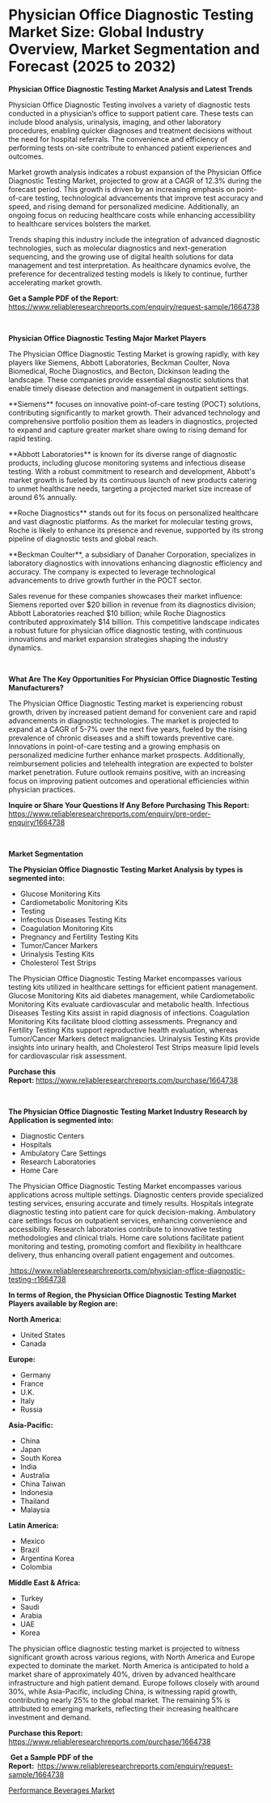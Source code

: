 <p><h1>Physician Office Diagnostic Testing Market Size: Global Industry Overview, Market Segmentation and Forecast (2025 to 2032)</h1></p><p><strong>Physician Office Diagnostic Testing Market Analysis and Latest Trends</strong></p>
<p><p>Physician Office Diagnostic Testing involves a variety of diagnostic tests conducted in a physician’s office to support patient care. These tests can include blood analysis, urinalysis, imaging, and other laboratory procedures, enabling quicker diagnoses and treatment decisions without the need for hospital referrals. The convenience and efficiency of performing tests on-site contribute to enhanced patient experiences and outcomes.</p><p>Market growth analysis indicates a robust expansion of the Physician Office Diagnostic Testing Market, projected to grow at a CAGR of 12.3% during the forecast period. This growth is driven by an increasing emphasis on point-of-care testing, technological advancements that improve test accuracy and speed, and rising demand for personalized medicine. Additionally, an ongoing focus on reducing healthcare costs while enhancing accessibility to healthcare services bolsters the market. </p><p>Trends shaping this industry include the integration of advanced diagnostic technologies, such as molecular diagnostics and next-generation sequencing, and the growing use of digital health solutions for data management and test interpretation. As healthcare dynamics evolve, the preference for decentralized testing models is likely to continue, further accelerating market growth.</p></p>
<p><strong>Get a Sample PDF of the Report:&nbsp;</strong> <a href="https://www.reliableresearchreports.com/enquiry/request-sample/1664738?utm_campaign=2734&utm_medium=2&utm_source=Github&utm_content=ia&utm_term=23032025&utm_id=physician-office-diagnostic-testing">https://www.reliableresearchreports.com/enquiry/request-sample/1664738</a></p>
<p>&nbsp;</p>
<p><strong>Physician Office Diagnostic Testing Major Market Players</strong></p>
<p><p>The Physician Office Diagnostic Testing Market is growing rapidly, with key players like Siemens, Abbott Laboratories, Beckman Coulter, Nova Biomedical, Roche Diagnostics, and Becton, Dickinson leading the landscape. These companies provide essential diagnostic solutions that enable timely disease detection and management in outpatient settings.</p><p>**Siemens** focuses on innovative point-of-care testing (POCT) solutions, contributing significantly to market growth. Their advanced technology and comprehensive portfolio position them as leaders in diagnostics, projected to expand and capture greater market share owing to rising demand for rapid testing.</p><p>**Abbott Laboratories** is known for its diverse range of diagnostic products, including glucose monitoring systems and infectious disease testing. With a robust commitment to research and development, Abbott's market growth is fueled by its continuous launch of new products catering to unmet healthcare needs, targeting a projected market size increase of around 6% annually.</p><p>**Roche Diagnostics** stands out for its focus on personalized healthcare and vast diagnostic platforms. As the market for molecular testing grows, Roche is likely to enhance its presence and revenue, supported by its strong pipeline of diagnostic tests and global reach.</p><p>**Beckman Coulter**, a subsidiary of Danaher Corporation, specializes in laboratory diagnostics with innovations enhancing diagnostic efficiency and accuracy. The company is expected to leverage technological advancements to drive growth further in the POCT sector.</p><p>Sales revenue for these companies showcases their market influence: Siemens reported over $20 billion in revenue from its diagnostics division; Abbott Laboratories reached $10 billion; while Roche Diagnostics contributed approximately $14 billion. This competitive landscape indicates a robust future for physician office diagnostic testing, with continuous innovations and market expansion strategies shaping the industry dynamics.</p></p>
<p>&nbsp;</p>
<p><strong>What Are The Key Opportunities For Physician Office Diagnostic Testing Manufacturers?</strong></p>
<p><p>The Physician Office Diagnostic Testing market is experiencing robust growth, driven by increased patient demand for convenient care and rapid advancements in diagnostic technologies. The market is projected to expand at a CAGR of 5-7% over the next five years, fueled by the rising prevalence of chronic diseases and a shift towards preventive care. Innovations in point-of-care testing and a growing emphasis on personalized medicine further enhance market prospects. Additionally, reimbursement policies and telehealth integration are expected to bolster market penetration. Future outlook remains positive, with an increasing focus on improving patient outcomes and operational efficiencies within physician practices.</p></p>
<p><strong>Inquire or Share Your Questions If Any Before Purchasing This Report:</strong> <a href="https://www.reliableresearchreports.com/enquiry/pre-order-enquiry/1664738?utm_campaign=2734&utm_medium=2&utm_source=Github&utm_content=ia&utm_term=23032025&utm_id=physician-office-diagnostic-testing">https://www.reliableresearchreports.com/enquiry/pre-order-enquiry/1664738</a></p>
<p>&nbsp;</p>
<p><strong>Market Segmentation</strong></p>
<p><strong>The Physician Office Diagnostic Testing Market Analysis by types is segmented into:</strong></p>
<p><ul><li>Glucose Monitoring Kits</li><li>Cardiometabolic Monitoring Kits</li><li>Testing</li><li>Infectious Diseases Testing Kits</li><li>Coagulation Monitoring Kits</li><li>Pregnancy and Fertility Testing Kits</li><li>Tumor/Cancer Markers</li><li>Urinalysis Testing Kits</li><li>Cholesterol Test Strips</li></ul></p>
<p><p>The Physician Office Diagnostic Testing Market encompasses various testing kits utilized in healthcare settings for efficient patient management. Glucose Monitoring Kits aid diabetes management, while Cardiometabolic Monitoring Kits evaluate cardiovascular and metabolic health. Infectious Diseases Testing Kits assist in rapid diagnosis of infections. Coagulation Monitoring Kits facilitate blood clotting assessments. Pregnancy and Fertility Testing Kits support reproductive health evaluation, whereas Tumor/Cancer Markers detect malignancies. Urinalysis Testing Kits provide insights into urinary health, and Cholesterol Test Strips measure lipid levels for cardiovascular risk assessment.</p></p>
<p><strong>Purchase this Report:&nbsp;</strong><a href="https://www.reliableresearchreports.com/purchase/1664738?utm_campaign=2734&utm_medium=2&utm_source=Github&utm_content=ia&utm_term=23032025&utm_id=physician-office-diagnostic-testing">https://www.reliableresearchreports.com/purchase/1664738</a></p>
<p>&nbsp;</p>
<p><strong>The Physician Office Diagnostic Testing Market Industry Research by Application is segmented into:</strong></p>
<p><ul><li>Diagnostic Centers</li><li>Hospitals</li><li>Ambulatory Care Settings</li><li>Research Laboratories</li><li>Home Care</li></ul></p>
<p><p>The Physician Office Diagnostic Testing Market encompasses various applications across multiple settings. Diagnostic centers provide specialized testing services, ensuring accurate and timely results. Hospitals integrate diagnostic testing into patient care for quick decision-making. Ambulatory care settings focus on outpatient services, enhancing convenience and accessibility. Research laboratories contribute to innovative testing methodologies and clinical trials. Home care solutions facilitate patient monitoring and testing, promoting comfort and flexibility in healthcare delivery, thus enhancing overall patient engagement and outcomes.</p></p>
<p><a href="https://www.reliableresearchreports.com/physician-office-diagnostic-testing-r1664738?utm_campaign=2734&utm_medium=2&utm_source=Github&utm_content=ia&utm_term=23032025&utm_id=physician-office-diagnostic-testing">&nbsp;https://www.reliableresearchreports.com/physician-office-diagnostic-testing-r1664738</a></p>
<p><strong>In terms of Region, the Physician Office Diagnostic Testing Market Players available by Region are:</strong></p>
<p>
    <p> <strong> North America: </strong>
        <ul>
            <li>United States</li>
            <li>Canada</li>
        </ul>
        </p> 
    <p> <strong> Europe: </strong>
        <ul>
            <li>Germany</li>
            <li>France</li>
            <li>U.K.</li>
            <li>Italy</li>
            <li>Russia</li>
        </ul>
        </p> 
    <p> <strong> Asia-Pacific: </strong>
        <ul>
            <li>China</li>
            <li>Japan</li>
            <li>South Korea</li>
            <li>India</li>
            <li>Australia</li>
            <li>China Taiwan</li>
            <li>Indonesia</li>
            <li>Thailand</li>
            <li>Malaysia</li>
        </ul>
        </p> 
    <p> <strong> Latin America: </strong>
        <ul>
            <li>Mexico</li>
            <li>Brazil</li>
            <li>Argentina Korea</li>
            <li>Colombia</li>
        </ul>
        </p> 
    <p> <strong> Middle East & Africa: </strong>
        <ul>
            <li>Turkey</li>
            <li>Saudi</li>
            <li>Arabia</li>
            <li>UAE</li>
            <li>Korea</li>
        </ul>
    </p>
    </p>
<p><p>The physician office diagnostic testing market is projected to witness significant growth across various regions, with North America and Europe expected to dominate the market. North America is anticipated to hold a market share of approximately 40%, driven by advanced healthcare infrastructure and high patient demand. Europe follows closely with around 30%, while Asia-Pacific, including China, is witnessing rapid growth, contributing nearly 25% to the global market. The remaining 5% is attributed to emerging markets, reflecting their increasing healthcare investment and demand.</p></p>
<p><strong>Purchase this Report: </strong><a href="https://www.reliableresearchreports.com/purchase/1664738?utm_campaign=2734&utm_medium=2&utm_source=Github&utm_content=ia&utm_term=23032025&utm_id=physician-office-diagnostic-testing">https://www.reliableresearchreports.com/purchase/1664738</a></p>
<p>&nbsp;<strong>Get a Sample PDF of the Report:&nbsp;&nbsp;</strong><a href="https://www.reliableresearchreports.com/enquiry/request-sample/1664738?utm_campaign=2734&utm_medium=2&utm_source=Github&utm_content=ia&utm_term=23032025&utm_id=physician-office-diagnostic-testing">https://www.reliableresearchreports.com/enquiry/request-sample/1664738</a></p>
<p><strong></strong></p>
<p><p><a href="https://github.com/xanaanenkaly/Market-Research-Report-List-1/blob/main/performance-beverages-market.md?utm_campaign=2734&utm_medium=2&utm_source=Github&utm_content=ia&utm_term=23032025&utm_id=physician-office-diagnostic-testing">Performance Beverages Market</a></p></p>